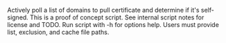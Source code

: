 Actively poll a list of domains to pull certificate and determine if it's self-signed.  This is a proof of concept script.  See internal script notes for license and TODO.  Run script with -h for options help.  Users must provide list, exclusion, and cache file paths. 
